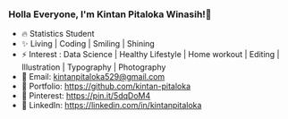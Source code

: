 ### Holla Everyone, I'm Kintan Pitaloka Winasih!👋

<!--
**kintan-pitaloka/kintan-pitaloka** is a ✨ _special_ ✨ repository because its `README.md` (this file) appears on your GitHub profile.
Here are some ideas to get you started:
-->

- 🔥 Statistics Student 
- ✨ Living | Coding | Smiling | Shining
- ⚡ Interest : Data Science | Healthy Lifestyle | Home workout | Editing | Illustration | Typography | Photography
- 📧 Email: kintanpitaloka529@gmail.com
- 🎨 Portfolio: https://github.com/kintan-pitaloka
- 🌱 Pinterest: https://pin.it/5dqDoM4
- 💼 LinkedIn: https://linkedin.com/in/kintanpitaloka 
